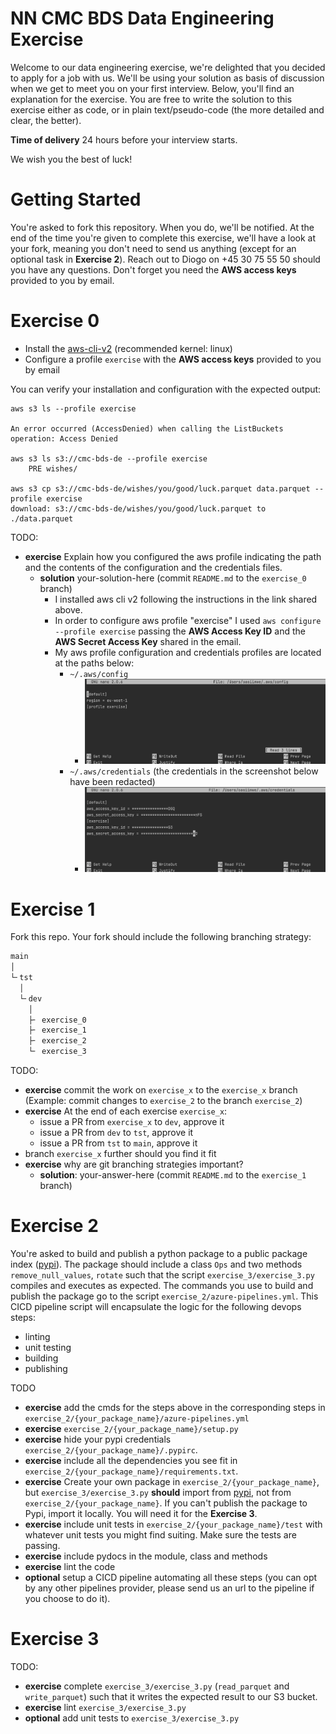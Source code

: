 # NN CMC BDS Data Engineering Exercise

Welcome to our data engineering exercise, we're delighted that you decided to apply for a job with us. We'll be using your solution as basis of discussion when we get to meet you on your first interview. Below, you'll find an explanation for the exercise. You are free to write the solution to this exercise either as code, or in plain text/pseudo-code (the more detailed and clear, the better).

**Time of delivery** 24 hours before your interview starts.

We wish you the best of luck!

# Getting Started

You're asked to fork this repository. When you do, we'll be notified. At the end of the time you're given to complete this exercise, we'll have a look at your fork, meaning you don't need to send us anything (except for an optional task in **Exercise 2**). Reach out to Diogo on +45 30 75 55 50 should you have any questions. Don't forget you need the **AWS access keys** provided to you by email.

# Exercise 0

+ Install the [aws-cli-v2](https://docs.aws.amazon.com/cli/latest/userguide/getting-started-install.html) (recommended kernel: linux)
+ Configure a profile `exercise` with the **AWS access keys** provided to you by email

You can verify your installation and configuration with the expected output:

```shell
aws s3 ls --profile exercise

An error occurred (AccessDenied) when calling the ListBuckets operation: Access Denied

aws s3 ls s3://cmc-bds-de --profile exercise
    PRE wishes/

aws s3 cp s3://cmc-bds-de/wishes/you/good/luck.parquet data.parquet --profile exercise
download: s3://cmc-bds-de/wishes/you/good/luck.parquet to ./data.parquet
```

TODO:
+ **exercise** Explain how you configured the aws profile indicating the path and the contents of the configuration and the credentials files.
    + **solution** your-solution-here (commit `README.md` to the `exercise_0` branch)
      + I installed aws cli v2 following the instructions in the link shared above.
      + In order to configure aws profile "exercise" I used ```aws configure --profile exercise``` passing the **AWS Access Key ID** and the **AWS Secret Access Key** shared in the email.
      + My aws profile configuration and  credentials profiles are located at the paths below:
        + ```~/.aws/config```
          + ![img.png](config-screenshot.png)
        + ```~/.aws/credentials``` (the credentials in the screenshot below have been redacted)
          + ![img_1.png](credentials-screenshot.png)

# Exercise 1

Fork this repo. Your fork should include the following branching strategy:

```txt
main
│
└╴tst
  │
  └╴dev
    │
    ├╴ exercise_0
    ├╴ exercise_1
    ├╴ exercise_2
    └╴ exercise_3
```

TODO:
+ **exercise** commit the work on `exercise_x` to the `exercise_x` branch (Example: commit changes to `exercise_2` to the branch `exercise_2`)
+ **exercise** At the end of each exercise `exercise_x`:
    + issue a PR from `exercise_x` to `dev`, approve it
    + issue a PR from `dev` to `tst`, approve it
    + issue a PR from `tst` to `main`, approve it
+ branch `exercise_x` further should you find it fit
+ **exercise** why are git branching strategies important?
    + **solution**: your-answer-here (commit `README.md` to the `exercise_1` branch)


# Exercise 2

You're asked to build and publish a python package to a public package index ([pypi](https://pypi.org/)). The package should include a class `Ops` and two methods `remove_null_values`, `rotate` such that the script `exercise_3/exercise_3.py` compiles and executes as expected. The commands you use to build and publish the package go to the script `exercise_2/azure-pipelines.yml`. This CICD pipeline script will encapsulate the logic for the following devops steps:
- linting
- unit testing
- building
- publishing

TODO
+ **exercise** add the cmds for the steps above in the corresponding steps in `exercise_2/{your_package_name}/azure-pipelines.yml`
+ **exercise** `exercise_2/{your_package_name}/setup.py`
+ **exercise** hide your pypi credentials `exercise_2/{your_package_name}/.pypirc`.
+ **exercise** include all the dependencies you see fit in `exercise_2/{your_package_name}/requirements.txt`.
+ **exercise** Create your own package in `exercise_2/{your_package_name}`, but `exercise_3/exercise_3.py` **should** import from [pypi](https://pypi.org/), not from `exercise_2/{your_package_name}`. If you can't publish the package to Pypi, import it locally. You will need it for the **Exercise 3**.
+ **exercise** include unit tests in `exercise_2/{your_package_name}/test` with whatever unit tests you might find suiting. Make sure the tests are passing.
+ **exercise** include pydocs in the module, class and methods
+ **exercise** lint the code
+ **optional** setup a CICD pipeline automating all these steps (you can opt by any other pipelines provider, please send us an url to the pipeline if you choose to do it).

# Exercise 3

TODO:
+ **exercise** complete `exercise_3/exercise_3.py` (`read_parquet` and `write_parquet`) such that it writes the expected result to our S3 bucket.
+ **exercise** lint `exercise_3/exercise_3.py`
+ **optional** add unit tests to `exercise_3/exercise_3.py`
